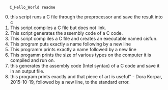        C_Hello_World readme
0) this script runs a C file through the preprocessor and save the result into c
1) This script compiles a C file but does not link.
2) This script generates the assembly code of a C code.
3) This script comp
iles a C file and creates an executable named cisfun.
4) This program puts exactly a name following by a new line
6) This programm prints exactly a name followed by a new line
7) This progamm prints the size of various types on the computer it is compiled and run on.
101) this generates the assembly code (Intel syntax) of a C code and save it in an output file.
102) this program  prints exactly and that piece of art is useful" - Dora Korpar, 2015-10-19, followed by a new line, to the standard error.
